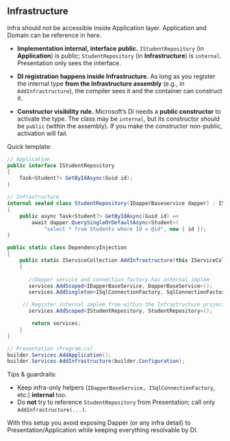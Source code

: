 ## Infrastructure
Infra should not be accessible inside Application layer. Application and Domain can be reference in here.

* **Implementation internal, interface public.**
  `IStudentRepository` (in **Application**) is public; `StudentRepository` (in **Infrastructure**) is `internal`. Presentation only sees the interface.

* **DI registration happens inside Infrastructure.**
  As long as you register the internal type **from the Infrastructure assembly** (e.g., in `AddInfrastructure`), the compiler sees it and the container can construct it.

* **Constructor visibility rule.**
  Microsoft’s DI needs a **public constructor** to activate the type. The class may be `internal`, but its constructor should be `public` (within the assembly). If you make the constructor non-public, activation will fail.

Quick template:

```csharp
// Application
public interface IStudentRepository
{
    Task<Student?> GetByIdAsync(Guid id);
}

// Infrastructure
internal sealed class StudentRepository(IDapperBaseservice dapper) : IStudentRepository
{
    public async Task<Student?> GetByIdAsync(Guid id) =>
        await dapper.QuerySingleOrDefaultAsync<Student>(
            "select * from Students where Id = @id", new { id });
}

public static class DependencyInjection
{
    public static IServiceCollection AddInfrastructure(this IServiceCollection services, IConfiguration cfg)
    {
   
       //Dapper service and connection factory has internal implem
       services.AddScoped<IDapperBaseService, DapperBaseService>();
       services.AddSingleton<ISqlConnectionFactory, SqlConnectionFactory>();

     // Register internal implem from within the Infrastructure project
       services.AddScoped<IStudentRepository, StudentRepository>();

        return services;
    }
}

// Presentation (Program.cs)
builder.Services.AddApplication();
builder.Services.AddInfrastructure(builder.Configuration);
```

Tips & guardrails:

* Keep infra-only helpers (`IDapperBaseService, ISqlConnectionFactory`, etc.) **internal** too.
* Do **not** try to reference `StudentRepository` from Presentation; call only `AddInfrastructure(...)`.


With this setup you avoid exposing Dapper (or any infra detail) to Presentation/Application while keeping everything resolvable by DI.
